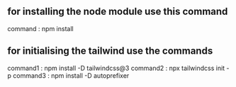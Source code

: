 ## for installing the node module use this command

command : npm install

## for initialising the tailwind use the commands

command1 : npm install -D tailwindcss@3
command2 : npx tailwindcss init -p
command3 : npm install -D autoprefixer